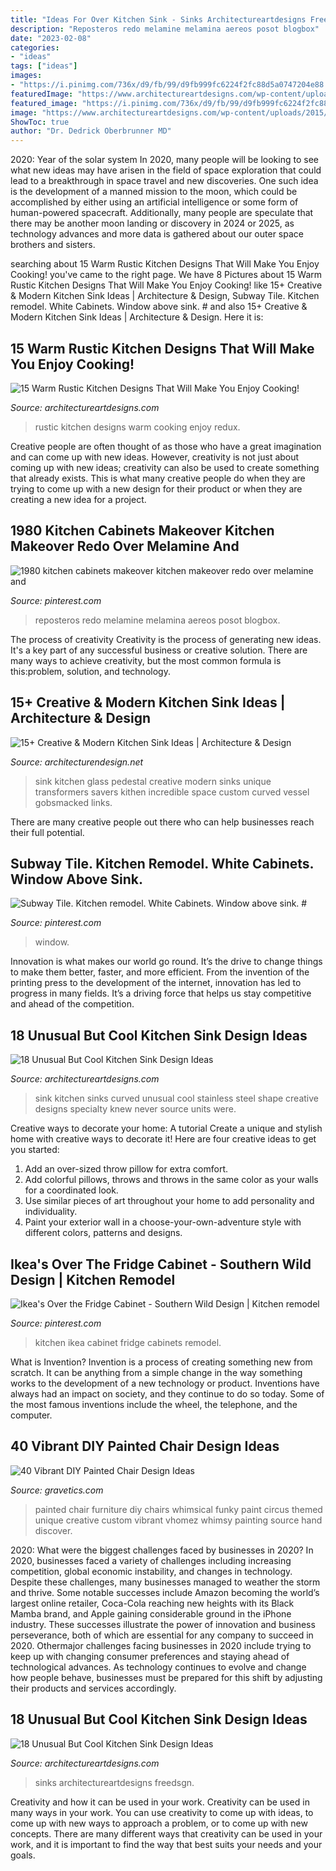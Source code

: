 ```yaml
---
title: "Ideas For Over Kitchen Sink - Sinks Architectureartdesigns Freedsgn"
description: "Reposteros redo melamine melamina aereos posot blogbox"
date: "2023-02-08"
categories:
- "ideas"
tags: ["ideas"]
images:
- "https://i.pinimg.com/736x/d9/fb/99/d9fb999fc6224f2fc88d5a0747204e88.jpg"
featuredImage: "https://www.architectureartdesigns.com/wp-content/uploads/2015/01/15-Warm-Rustic-Kitchen-Designs-That-Will-Make-You-Enjoy-Cooking-7-630x816.jpg"
featured_image: "https://i.pinimg.com/736x/d9/fb/99/d9fb999fc6224f2fc88d5a0747204e88.jpg"
image: "https://www.architectureartdesigns.com/wp-content/uploads/2015/05/636.jpg"
ShowToc: true
author: "Dr. Dedrick Oberbrunner MD"
---
```



2020: Year of the solar system
In 2020, many people will be looking to see what new ideas may have arisen in the field of space exploration that could lead to a breakthrough in space travel and new discoveries. One such idea is the development of a manned mission to the moon, which could be accomplished by either using an artificial intelligence or some form of human-powered spacecraft. Additionally, many people are speculate that there may be another moon landing or discovery in 2024 or 2025, as technology advances and more data is gathered about our outer space brothers and sisters.

	

		
searching about 15 Warm Rustic Kitchen Designs That Will Make You Enjoy Cooking! you've came to the right page. We have 8 Pictures about 15 Warm Rustic Kitchen Designs That Will Make You Enjoy Cooking! like 15+ Creative &amp; Modern Kitchen Sink Ideas | Architecture &amp; Design, Subway Tile. Kitchen remodel. White Cabinets. Window above sink. # and also 15+ Creative &amp; Modern Kitchen Sink Ideas | Architecture &amp; Design. Here it is:
		
    
## 15 Warm Rustic Kitchen Designs That Will Make You Enjoy Cooking!

<img loading=lazy src="https://www.architectureartdesigns.com/wp-content/uploads/2015/01/15-Warm-Rustic-Kitchen-Designs-That-Will-Make-You-Enjoy-Cooking-7-630x816.jpg" onerror="this.onerror=null;this.src='https://tse1.mm.bing.net/th?id=OIP.knstAViFSryltw21_yy2VQHaJl&amp;pid=15.1';" alt="15 Warm Rustic Kitchen Designs That Will Make You Enjoy Cooking!">

_Source: architectureartdesigns.com_

>rustic kitchen designs warm cooking enjoy redux. 

	

Creative people are often thought of as those who have a great imagination and can come up with new ideas. However, creativity is not just about coming up with new ideas; creativity can also be used to create something that already exists. This is what many creative people do when they are trying to come up with a new design for their product or when they are creating a new idea for a project.

    
## 1980 Kitchen Cabinets Makeover Kitchen Makeover Redo Over Melamine And

<img loading=lazy src="https://i.pinimg.com/736x/91/cc/8b/91cc8b4659cf3c35549383696727d608.jpg" onerror="this.onerror=null;this.src='https://tse3.mm.bing.net/th?id=OIP.khXisaeNrFh8SzgjM_obuQHaKI&amp;pid=15.1';" alt="1980 kitchen cabinets makeover kitchen makeover redo over melamine and">

_Source: pinterest.com_

>reposteros redo melamine melamina aereos posot blogbox. 

	

The process of creativity
Creativity is the process of generating new ideas. It's a key part of any successful business or creative solution. There are many ways to achieve creativity, but the most common formula is this:problem, solution, and technology.

    
## 15+ Creative &amp; Modern Kitchen Sink Ideas | Architecture &amp; Design

<img loading=lazy src="http://cdn.architecturendesign.net/wp-content/uploads/2015/08/AD-Creative-Modern-Kitchen-Sink-Ideas-10.jpg" onerror="this.onerror=null;this.src='https://tse3.mm.bing.net/th?id=OIP.k8JBXT-JeLoP9MU6cn_tAgHaLH&amp;pid=15.1';" alt="15+ Creative &amp; Modern Kitchen Sink Ideas | Architecture &amp; Design">

_Source: architecturendesign.net_

>sink kitchen glass pedestal creative modern sinks unique transformers savers kithen incredible space custom curved vessel gobsmacked links. 

	

There are many creative people out there who can help businesses reach their full potential.

    
## Subway Tile. Kitchen Remodel. White Cabinets. Window Above Sink. #

<img loading=lazy src="https://i.pinimg.com/736x/d9/fb/99/d9fb999fc6224f2fc88d5a0747204e88.jpg" onerror="this.onerror=null;this.src='https://tse2.mm.bing.net/th?id=OIP.AS8-8rAROlv3ZSgMX0ddmwHaLJ&amp;pid=15.1';" alt="Subway Tile. Kitchen remodel. White Cabinets. Window above sink. #">

_Source: pinterest.com_

>window. 

	

Innovation is what makes our world go round. It’s the drive to change things to make them better, faster, and more efficient. From the invention of the printing press to the development of the internet, innovation has led to progress in many fields. It’s a driving force that helps us stay competitive and ahead of the competition.

    
## 18 Unusual But Cool Kitchen Sink Design Ideas

<img loading=lazy src="https://www.architectureartdesigns.com/wp-content/uploads/2015/05/835.jpg" onerror="this.onerror=null;this.src='https://tse2.mm.bing.net/th?id=OIP.SlgRG_oO_4GOMQNcFjI7pwHaE3&amp;pid=15.1';" alt="18 Unusual But Cool Kitchen Sink Design Ideas">

_Source: architectureartdesigns.com_

>sink kitchen sinks curved unusual cool stainless steel shape creative designs specialty knew never source units were. 

	

Creative ways to decorate your home: A tutorial
Create a unique and stylish home with creative ways to decorate it! Here are four creative ideas to get you started: 
1. Add an over-sized throw pillow for extra comfort.
2. Add colorful pillows, throws and throws in the same color as your walls for a coordinated look. 
3. Use similar pieces of art throughout your home to add personality and individuality. 
4. Paint your exterior wall in a choose-your-own-adventure style with different colors, patterns and designs.

    
## Ikea&#039;s Over The Fridge Cabinet - Southern Wild Design | Kitchen Remodel

<img loading=lazy src="https://i.pinimg.com/736x/f1/b3/ab/f1b3abba5b5cfd90d16b8eedaad7d402--ikea-cabinets-ikea-kitchen.jpg" onerror="this.onerror=null;this.src='https://tse4.mm.bing.net/th?id=OIP.blM47K9hz9Ra0rCwU2O3CgHaJ6&amp;pid=15.1';" alt="Ikea&#039;s Over the Fridge Cabinet - Southern Wild Design | Kitchen remodel">

_Source: pinterest.com_

>kitchen ikea cabinet fridge cabinets remodel. 

	

What is Invention?
Invention is a process of creating something new from scratch. It can be anything from a simple change in the way something works to the development of a new technology or product. Inventions have always had an impact on society, and they continue to do so today. Some of the most famous inventions include the wheel, the telephone, and the computer.

    
## 40 Vibrant DIY Painted Chair Design Ideas

<img loading=lazy src="https://www.gravetics.com/wp-content/uploads/2017/08/Custom-painted-circus-themed-chair.jpg" onerror="this.onerror=null;this.src='https://tse2.mm.bing.net/th?id=OIP.JqYKhTtke4T0NhAiA3pSfwHaNO&amp;pid=15.1';" alt="40 Vibrant DIY Painted Chair Design Ideas">

_Source: gravetics.com_

>painted chair furniture diy chairs whimsical funky paint circus themed unique creative custom vibrant vhomez whimsy painting source hand discover. 

	

2020: What were the biggest challenges faced by businesses in 2020?
In 2020, businesses faced a variety of challenges including increasing competition, global economic instability, and changes in technology. Despite these challenges, many businesses managed to weather the storm and thrive. Some notable successes include Amazon becoming the world’s largest online retailer, Coca-Cola reaching new heights with its Black Mamba brand, and Apple gaining considerable ground in the iPhone industry.
These successes illustrate the power of innovation and business perseverance, both of which are essential for any company to succeed in 2020. Othermajor challenges facing businesses in 2020 include trying to keep up with changing consumer preferences and staying ahead of technological advances. As technology continues to evolve and change how people behave, businesses must be prepared for this shift by adjusting their products and services accordingly.

    
## 18 Unusual But Cool Kitchen Sink Design Ideas

<img loading=lazy src="https://www.architectureartdesigns.com/wp-content/uploads/2015/05/636.jpg" onerror="this.onerror=null;this.src='https://tse4.mm.bing.net/th?id=OIP.ORcFhDDX1Jti4HczuTWsYAHaEK&amp;pid=15.1';" alt="18 Unusual But Cool Kitchen Sink Design Ideas">

_Source: architectureartdesigns.com_

>sinks architectureartdesigns freedsgn. 

	

Creativity and how it can be used in your work.
Creativity can be used in many ways in your work. You can use creativity to come up with ideas, to come up with new ways to approach a problem, or to come up with new concepts. There are many different ways that creativity can be used in your work, and it is important to find the way that best suits your needs and your goals.

